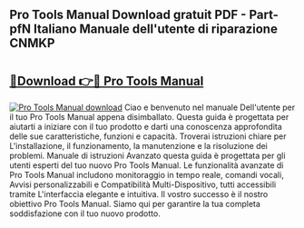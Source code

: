 ## Pro Tools Manual Download gratuit PDF - Part-pfN Italiano Manuale dell'utente di riparazione CNMKP

# <h2><a href="http://dfbmbgu.blite.top/?on=Pro+Tools+Manual">🔗Download 👉🔴 Pro Tools Manual</a></h2>

[![Pro Tools Manual download](https://i.imgur.com/lujVjoI.png)](http://dfbmbgu.blite.top/?on=Pro+Tools+Manual)
Ciao e benvenuto nel manuale Dell'utente per il tuo Pro Tools Manual appena disimballato. Questa guida è progettata per aiutarti a iniziare con il tuo prodotto e darti una conoscenza approfondita delle sue caratteristiche, funzioni e capacità. Troverai istruzioni chiare per L'installazione, il funzionamento, la manutenzione e la risoluzione dei problemi. Manuale di istruzioni Avanzato questa guida è progettata per gli utenti esperti del tuo nuovo Pro Tools Manual. Le funzionalità avanzate di Pro Tools Manual includono monitoraggio in tempo reale, comandi vocali, Avvisi personalizzabili e Compatibilità Multi-Dispositivo, tutti accessibili tramite L'interfaccia elegante e intuitiva. Il vostro successo è il nostro obiettivo Pro Tools Manual. Siamo qui per garantire la tua completa soddisfazione con il tuo nuovo prodotto.
